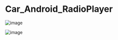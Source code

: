 # Car_Android_RadioPlayer

![image](https://github.com/user-attachments/assets/e404d4d2-3f96-4956-b1a9-4849f0193a9a)

![image](https://github.com/user-attachments/assets/dfa486d9-e4ad-4665-bc29-9edfde9da546)
